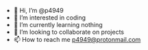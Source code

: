 - 👋 Hi, I’m @p4949
- 👀 I’m interested in coding
- 🌱 I’m currently learning nothing
- 💞️ I’m looking to collaborate on projects
- 📫 How to reach me p4949@protonmail.com

<!---
p4949/p4949 is a ✨ special ✨ repository because its `README.md` (this file) appears on your GitHub profile.
You can click the Preview link to take a look at your changes.
--->
